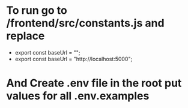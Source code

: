 # To run go to /frontend/src/constants.js and replace

- export const baseUrl = "";
- export const baseUrl = "http://localhost:5000";

# And Create .env file in the root put values for all .env.examples
